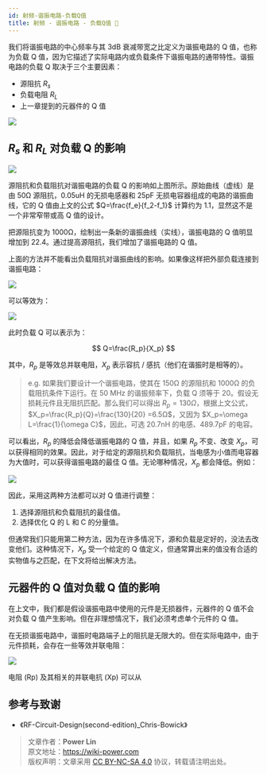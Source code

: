 ```yaml
---
id: 射频-谐振电路-负载Q值
title: 射频 - 谐振电路 - 负载Q值 🚧
---
```


我们将谐振电路的中心频率与其 3dB 衰减带宽之比定义为谐振电路的 Q 值，也称为负载 Q 值，因为它描述了实际电路内或负载条件下谐振电路的通带特性。谐振电路的负载 Q 取决于三个主要因素：

- 源阻抗 $R_s$
- 负载电阻 $R_L$
- 上一章提到的元器件的 Q 值

![](https://cos.wiki-power.com/img/20220418111129.png)

## $R_s$ 和 $R_L$ 对负载 Q 的影响

![](https://cos.wiki-power.com/img/20220418111200.png)

源阻抗和负载阻抗对谐振电路的负载 Q 的影响如上图所示。原始曲线（虚线）是由 50Ω 源阻抗，0.05uH 的无损电感器和 25pF 无损电容器组成的电路的谐振曲线，它的 Q 值由上文的公式 $Q=\frac{f_e}{f_2-f_1}$ 计算约为 1.1，显然这不是一个非常窄带或高 Q 值的设计。

把源阻抗变为 1000Ω，绘制出一条新的谐振曲线（实线），谐振电路的 Q 值明显增加到 22.4。通过提高源阻抗，我们增加了谐振电路的 Q 值。

上面的方法并不能看出负载阻抗对谐振曲线的影响。如果像这样把外部负载连接到谐振电路：

![](https://cos.wiki-power.com/img/20220419163311.png)

可以等效为：

![](https://cos.wiki-power.com/img/20220419163441.png)

此时负载 Q 可以表示为：

$$
Q=\frac{R_p}{X_p}
$$

其中，$R_p$ 是等效总并联电阻，$X_p$ 表示容抗 / 感抗（他们在谐振时是相等的）。

> e.g. 如果我们要设计一个谐振电路，使其在 150Ω 的源阻抗和 1000Ω 的负载阻抗条件下运行。在 50 MHz 的谐振频率下，负载 Q 须等于 20。假设无损耗元件且无阻抗匹配。那么我们可以得出 $R_p=130Ω$，根据上文公式，$X_p=\frac{R_p}{Q}=\frac{130}{20} =6.5Ω$，又因为 $X_p=\omega L=\frac{1}{\omega C}$，因此，可选 20.7nH 的电感、489.7pF 的电容。

可以看出，$R_p$ 的降低会降低谐振电路的 Q 值，并且，如果 $R_p$ 不变、改变 $X_p$，可以获得相同的效果。因此，对于给定的源阻抗和负载阻抗，当电感为小值而电容器为大值时，可以获得谐振电路的最佳 Q 值。无论哪种情况，$X_p$ 都会降低。例如：

![](https://cos.wiki-power.com/img/20220419165555.png)

因此，采用这两种方法都可以对 Q 值进行调整：

1. 选择源阻抗和负载阻抗的最佳值。
2. 选择优化 Q 的 L 和 C 的分量值。

但通常我们只能用第二种方法，因为在许多情况下，源和负载是定好的，没法去改变他们。这种情况下，$X_p$ 受一个给定的 Q 值定义，但通常算出来的值没有合适的实物值与之匹配，在下文将给出解决方法。

## 元器件的 Q 值对负载 Q 值的影响

在上文中，我们都是假设谐振电路中使用的元件是无损器件，元器件的 Q 值不会对负载 Q 值产生影响。但在非理想情况下，我们必须考虑单个元件的 Q 值。

在无损谐振电路中，谐振时电路端子上的阻抗是无限大的。但在实际电路中，由于元件损耗，会存在一些等效并联电阻：

![](https://cos.wiki-power.com/img/20220419174200.png)

电阻 (Rp) 及其相关的并联电抗 (Xp) 可以从

## 参考与致谢

- 《RF-Circuit-Design(second-edition)\_Chris-Bowick》

> 文章作者：**Power Lin**  
> 原文地址：<https://wiki-power.com>  
> 版权声明：文章采用 [CC BY-NC-SA 4.0](https://creativecommons.org/licenses/by/4.0/deed.zh) 协议，转载请注明出处。
